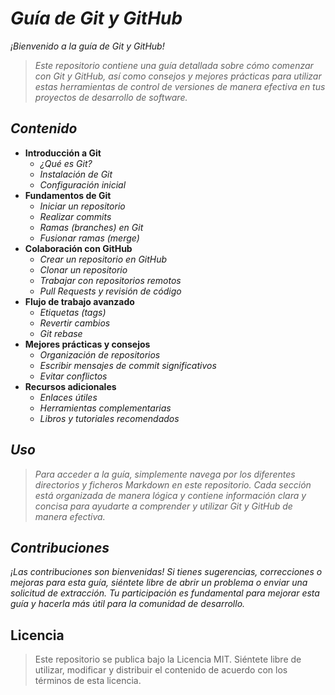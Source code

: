 <!-- Autor: Daniel Benjamin Perez Morales -->
<!-- GitHub: https://github.com/DanielPerezMoralesDev13 -->
<!-- Correo electrónico: danielperezdev@proton.me -->

# ***Guía de Git y GitHub***

*¡Bienvenido a la guía de Git y GitHub!*

> *Este repositorio contiene una guía detallada sobre cómo comenzar con Git y GitHub, así como consejos y mejores prácticas para utilizar estas herramientas de control de versiones de manera efectiva en tus proyectos de desarrollo de software.*

## ***Contenido***

- **Introducción a Git**
  - *¿Qué es Git?*
  - *Instalación de Git*
  - *Configuración inicial*
- **Fundamentos de Git**
  - *Iniciar un repositorio*
  - *Realizar commits*
  - *Ramas (branches) en Git*
  - *Fusionar ramas (merge)*
- **Colaboración con GitHub**
  - *Crear un repositorio en GitHub*
  - *Clonar un repositorio*
  - *Trabajar con repositorios remotos*
  - *Pull Requests y revisión de código*
- **Flujo de trabajo avanzado**
  - *Etiquetas (tags)*
  - *Revertir cambios*
  - *Git rebase*
- **Mejores prácticas y consejos**
  - *Organización de repositorios*
  - *Escribir mensajes de commit significativos*
  - *Evitar conflictos*
- **Recursos adicionales**
  - *Enlaces útiles*
  - *Herramientas complementarias*
  - *Libros y tutoriales recomendados*

## ***Uso***

> *Para acceder a la guía, simplemente navega por los diferentes directorios y ficheros Markdown en este repositorio. Cada sección está organizada de manera lógica y contiene información clara y concisa para ayudarte a comprender y utilizar Git y GitHub de manera efectiva.*

## ***Contribuciones***

*¡Las contribuciones son bienvenidas! Si tienes sugerencias, correcciones o mejoras para esta guía, siéntete libre de abrir un problema o enviar una solicitud de extracción. Tu participación es fundamental para mejorar esta guía y hacerla más útil para la comunidad de desarrollo.*

## **Licencia**

> Este repositorio se publica bajo la Licencia MIT. Siéntete libre de utilizar, modificar y distribuir el contenido de acuerdo con los términos de esta licencia.
